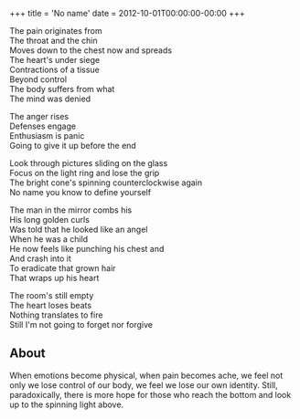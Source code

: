 +++
title = 'No name'
date = 2012-10-01T00:00:00-00:00
+++

The pain originates from\
The throat and the chin\
Moves down to the chest now and spreads\
The heart's under siege\
Contractions of a tissue\
Beyond control\
The body suffers from what\
The mind was denied

The anger rises\
Defenses engage\
Enthusiasm is panic\
Going to give it up before the end

Look through pictures sliding on the glass\
Focus on the light ring and lose the grip\
The bright cone's spinning counterclockwise again\
No name you know to define yourself

The man in the mirror combs his\
His long golden curls\
Was told that he looked like an angel\
When he was a child\
He now feels like punching his chest and\
And crash into it\
To eradicate that grown hair\
That wraps up his heart

The room's still empty\
The heart loses beats\
Nothing translates to fire\
Still I'm not going to forget nor forgive

## About

When emotions become physical, when pain becomes ache, we feel not only we lose control of our body, we feel we lose our own identity. Still, paradoxically, there is more hope for those who reach the bottom and look up to the spinning light above.

